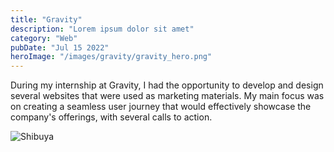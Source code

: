 ```yaml
---
title: "Gravity"
description: "Lorem ipsum dolor sit amet"
category: "Web"
pubDate: "Jul 15 2022"
heroImage: "/images/gravity/gravity_hero.png"
---
```


During my internship at Gravity, I had the opportunity to develop and design several websites that were used as marketing materials. My main focus was on creating a seamless user journey that would effectively showcase the company's offerings, with several calls to action.

![Shibuya](/images/gravity/gravity_long.png)
